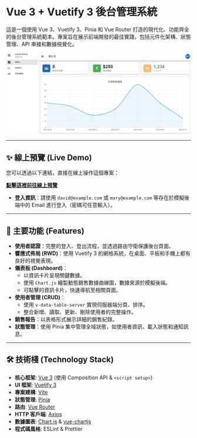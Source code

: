 # Vue 3 + Vuetify 3 後台管理系統

這是一個使用 Vue 3、Vuetify 3、Pinia 和 Vue Router 打造的現代化、功能齊全的後台管理系統範本。專案旨在展示前端開發的最佳實踐，包括元件化架構、狀態管理、API 串接和數據視覺化。

[![圖片：專案截圖](image.png)](https://raellen.github.io/vue-backend/)

---

## ✨ 線上預覽 (Live Demo)

您可以透過以下連結，直接在線上操作這個專案：

**[點擊這裡前往線上預覽](https://raellen.github.io/vue-backend/)**

* **登入資訊**：請使用 `david@example.com` 或 `mary@example.com` 等存在於模擬後端中的 Email 進行登入（密碼可任意輸入）。

---

## 🚀 主要功能 (Features)

* **使用者認證**：完整的登入、登出流程，並透過路由守衛保護後台頁面。
* **響應式佈局 (RWD)**：使用 Vuetify 3 的網格系統，在桌面、平板和手機上都有良好的視覺表現。
* **儀表板 (Dashboard)**：
    * 以資訊卡片呈現關鍵數據。
    * 使用 `Chart.js` 繪製動態銷售數據曲線圖，數據來源於模擬後端。
    * 可點擊的資訊卡片，快速導航至相關頁面。
* **使用者管理 (CRUD)**：
    * 使用 `v-data-table-server` 實現伺服器端分頁、排序。
    * 整合新增、讀取、更新、刪除使用者的完整操作。
* **銷售報告**：以表格形式展示詳細的銷售紀錄。
* **狀態管理**：使用 Pinia 集中管理全域狀態，如使用者資訊、載入狀態和通知訊息。

---

## 🛠️ 技術棧 (Technology Stack)

* **核心框架**: [Vue 3](https://vuejs.org/) (使用 Composition API & `<script setup>`)
* **UI 框架**: [Vuetify 3](https://vuetifyjs.com/)
* **專案建構**: [Vite](https://vitejs.dev/)
* **狀態管理**: [Pinia](https://pinia.vuejs.org/)
* **路由**: [Vue Router](https://router.vuejs.org/)
* **HTTP 客戶端**: [Axios](https://axios-http.com/)
* **數據圖表**: [Chart.js](https://www.chartjs.org/) & [vue-chartjs](https://vue-chartjs.org/)
* **程式碼風格**: ESLint & Prettier